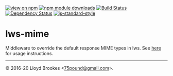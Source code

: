 [![view on npm](https://img.shields.io/npm/v/lws-mime.svg)](https://www.npmjs.org/package/lws-mime)
[![npm module downloads](https://img.shields.io/npm/dt/lws-mime.svg)](https://www.npmjs.org/package/lws-mime)
[![Build Status](https://travis-ci.org/lwsjs/mime.svg?branch=master)](https://travis-ci.org/lwsjs/mime)
[![Dependency Status](https://badgen.net/david/dep/lwsjs/mime)](https://david-dm.org/lwsjs/mime)
[![js-standard-style](https://img.shields.io/badge/code%20style-standard-brightgreen.svg)](https://github.com/feross/standard)

# lws-mime

Middleware to override the default response MIME types in lws. See [here](https://github.com/lwsjs/local-web-server/wiki/How-to-customise-response-MIME-types) for usage instructions.

* * *

&copy; 2016-20 Lloyd Brookes \<75pound@gmail.com\>.
